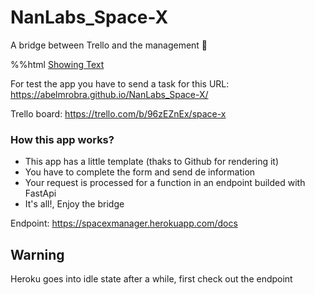 # NanLabs_Space-X
A bridge between Trello and the management 🚀

%%html
<a href="your_url_here">Showing Text</a>

For test the app you have to send a task for this URL:
https://abelmrobra.github.io/NanLabs_Space-X/

Trello board:
https://trello.com/b/96zEZnEx/space-x

### How this app works?

- This app has a little template (thaks to Github for rendering it)
- You have to complete the form and send de information
- Your request is processed for a function in an endpoint builded with FastApi
- It's all!, Enjoy the bridge

Endpoint:
https://spacexmanager.herokuapp.com/docs

## Warning
Heroku goes into idle state after a while, first check out the endpoint
